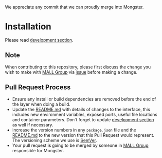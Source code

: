 We appreciate any commit that we can proudly merge into Mongster.

# Installation

Please read [development section](/docs/development.md).

## Note

When contributing to this repository, please first discuss the change you wish to make with [MALL Group](http://github.com/mallgroup) via [issue](https://github.com/mallgroup/mal-mongster/issues) before making a change.

## Pull Request Process

-   Ensure any install or build dependencies are removed before the end of the layer when doing a build.
-   Update the [README.md](README.md) with details of changes to the interface, this includes new environment variables, exposed ports, useful file locations and container parameters. Don't forget to update [development section](/docs/development.md) as well if necessary.
-   Increase the version numbers in any `package.json` file and the [README.md](/README.md) to the new version that this Pull Request would represent. The versioning scheme we use is [SemVer](https://semver.org/).
-   Your pull request is going to be merged by someone in [MALL Group](http://github.com/mallgroup) responsible for Mongster.
